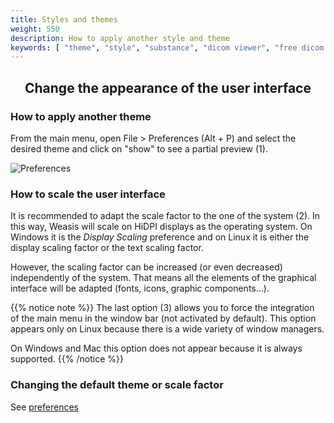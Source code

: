 ```yaml
---
title: Styles and themes
weight: 550
description: How to apply another style and theme
keywords: [ "theme", "style", "substance", "dicom viewer", "free dicom viewer", "open source dicom viewer", "weasis dicom viewer",  "multi-platform dicom viewer", "pacs viewer" ]
---
```


## <center>Change the appearance of the user interface</center>

### How to apply another theme
From the main menu, open File > Preferences (Alt + P) and select the desired theme and click on "show" to see a partial preview (1).

![Preferences](/tuto/theme-prefs.png?classes=shadow)

### How to scale the user interface

It is recommended to adapt the scale factor to the one of the system (2). In this way, Weasis will scale on HiDPI displays as the operating system. On Windows it is the *Display Scaling* preference and on  Linux it is either the display scaling factor or the text scaling factor.

However, the scaling factor can be increased (or even decreased) independently of the system. That means all the elements of the graphical interface will be adapted (fonts, icons, graphic components...).

{{% notice note %}}
The last option (3) allows you to force the integration of the main menu in the window bar (not activated by default). This option appears only on Linux because there is a wide variety of window managers.

On Windows and Mac this option does not appear because it is always supported.
{{% /notice %}}

### Changing the default theme or scale factor
See [preferences](../../basics/customize/preferences/#examples-of-properties-in-ext-configproperties)
